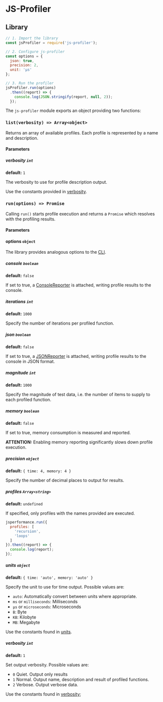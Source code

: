# JS-Profiler

## Library

```javascript
// 1. Import the library
const jsProfiler = require('js-profiler');

// 2. Configure js-profiler
const options = {
  json: true,
  precision: 2,
  unit: 'µs'
};

// 3. Run the profiler
jsProfiler.run(options)
  .then((report) => {
    console.log(JSON.stringify(report, null, 2));
  });
```

The `js-profiler` module exports an object providing two functions:

### `list(verbosity) => Array<object>`

Returns an array of available profiles. Each profile is represented by a name and description.

#### Parameters

##### verbosity `int`

**default:** `1`

The verbosity to use for profile description output.

Use the constants provided in [verbosity](../lib/support/verbosity/index.js).

### `run(options) => Promise`

Calling `run()` starts profile execution and returns a `Promise` which resolves with the profiling results.

#### Parameters

#### options `object`

The library provides analogous options to the [CLI](cli.md).

##### console `boolean`

**default:** `false`

If set to true, a [ConsoleReporter](../lib/reporter/console/index.js) is attached, writing profile results to the console.

##### iterations `int`

**default:** `1000`

Specify the number of iterations per profiled function.

##### json `boolean`

**default:** `false`

If set to true, a [JSONReporter](../lib/reporter/json/index.js) is attached, writing profile results to the console in JSON format.

##### magnitude `int`

**default:** `1000`

Specify the magnitude of test data, i.e. the number of items to supply to each profiled function.

##### memory `boolean`

**default:** `false`

If set to true, memory consumption is measured and reported.

**ATTENTION:** Enabling memory reporting significantly slows down profile execution.

##### precision `object`

**default:** `{
  time: 4,
  memory: 4
}`

Specify the number of decimal places to output for results.

##### profiles `Array<string>`

**default:** `undefined`

If specified, only profiles with the names provided are executed.

```javascript
jsperformance.run({
  profiles: [
    'recursion',
    'loops'
  ]
}).then((report) => {
  console.log(report);
});
```

##### units `object`

**default:** `{
  time: 'auto',
  memory: 'auto'
}`

Specify the unit to use for time output. Possible values are:

* `auto`:  Automatically convert between units where appropriate.
* `ms` or `milliseconds`:    Milliseconds
* `µs` or `microseconds`:    Microseconds
* `B`:     Byte
* `KB`:    Kilobyte
* `MB`:    Megabyte

Use the constants found in [units](../lib/support/units/index.js).

##### verbosity `int`

**default:** `1`

Set output verbosity. Possible values are:

* `0` Quiet. Output only results
* `1` Normal. Output name, description and result of profiled functions.
* `2` Verbose. Output verbose data.

Use the constants found in [verbosity](../lib/support/verbosity/index.js);

